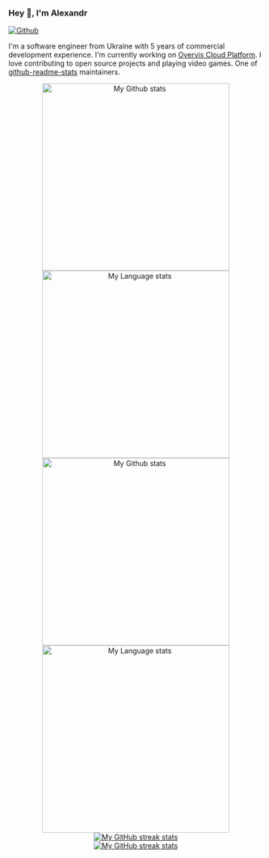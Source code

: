 ### Hey 👋, I'm Alexandr

[![Github](https://img.shields.io/github/followers/qwerty541?label=Follow&style=social)](https://github.com/qwerty541)

I'm a software engineer from Ukraine with 5 years of commercial development experience. I'm currently working on [Overvis Cloud Platform](https://www.overvis.com/). I love contributing to open source projects and playing video games. One of [github-readme-stats](https://github.com/anuraghazra/github-readme-stats) maintainers.

<!-- GRS (Light Mode) -->
<div align="center"> 
  <a href="https://github.com/qwerty541#gh-light-mode-only">
    <img
      src="https://github-readme-stats-steel-omega.vercel.app/api?username=qwerty541&show_icons=true&include_all_commits=true&hide_border=true&number_format=long&rank_icon=percentile&show=reviews,discussions_started,discussions_answered,prs_merged,prs_merged_percentage#gh-light-mode-only"
      alt="My Github stats"
      height="370"
    />
  </a>
  <a href="https://github.com/qwerty541#gh-light-mode-only">
    <img
      src="https://github-readme-stats-steel-omega.vercel.app/api/top-langs/?username=qwerty541&layout=pie&hide_border=true&langs_count=10#gh-light-mode-only"
      alt="My Language stats"
      height="370"
    />
  </a>
</div>

<!-- GRS (Dark Mode) -->
<div align="center"> 
  <a href="https://github.com/qwerty541#gh-dark-mode-only">
    <img
      src="https://github-readme-stats-steel-omega.vercel.app/api?username=qwerty541&show_icons=true&include_all_commits=true&icon_color=2d77dc&title_color=2d77dc&text_color=ffffff&bg_color=0d1117&hide_border=true&number_format=long&rank_icon=percentile&show=reviews,discussions_started,discussions_answered,prs_merged,prs_merged_percentage#gh-dark-mode-only"
      alt="My Github stats"
      height="370"
    />
  </a>
  <a href="https://github.com/qwerty541#gh-dark-mode-only">
    <img
      src="https://github-readme-stats-steel-omega.vercel.app/api/top-langs/?username=qwerty541&layout=pie&icon_color=2d77dc&title_color=2d77dc&text_color=ffffff&bg_color=0d1117&hide_border=true&langs_count=10#gh-dark-mode-only"
      alt="My Language stats"
      height="370"
    />
  </a>
</div>

<!-- Streal stats (Light mode) -->
<div align="center">
  <a href="https://github.com/qwerty541#gh-light-mode-only">
    <img
       src="https://github-readme-streak-stats-phi-opal.vercel.app/?user=qwerty541&locale=en&type=svg&hide_border=true&fire=2d77dc&ring=2d77dc&currStreakLabel=000000"
       alt="My GitHub streak stats"
     />
  </a>
</div>


<!-- Streal stats (Dark mode) -->
<div align="center">
  <a href="https://github.com/qwerty541#gh-dark-mode-only">
    <img
       src="https://github-readme-streak-stats-phi-opal.vercel.app/?user=qwerty541&background=0d1117&currStreakNum=ffffff&sideNums=ffffff&currStreakLabel=ffffff&sideLabels=ffffff&dates=ffffff&fire=2d77dc&ring=2d77dc&locale=en&type=svg&hide_border=true"
       alt="My GitHub streak stats"
     />
  </a>
</div>
